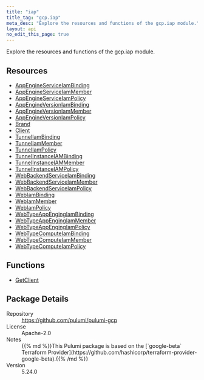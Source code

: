 ```yaml
---
title: "iap"
title_tag: "gcp.iap"
meta_desc: "Explore the resources and functions of the gcp.iap module."
layout: api
no_edit_this_page: true
---
```


<!-- WARNING: this file was generated by Pulumi Docs Generator. -->
<!-- Do not edit by hand unless you're certain you know what you are doing! -->

Explore the resources and functions of the gcp.iap module.

<h2 id="resources">Resources</h2>
<ul class="api">
    <li><a href="appengineserviceiambinding" title="AppEngineServiceIamBinding"><span class="api-symbol api-symbol--resource"></span>AppEngineServiceIamBinding</a></li>
    <li><a href="appengineserviceiammember" title="AppEngineServiceIamMember"><span class="api-symbol api-symbol--resource"></span>AppEngineServiceIamMember</a></li>
    <li><a href="appengineserviceiampolicy" title="AppEngineServiceIamPolicy"><span class="api-symbol api-symbol--resource"></span>AppEngineServiceIamPolicy</a></li>
    <li><a href="appengineversioniambinding" title="AppEngineVersionIamBinding"><span class="api-symbol api-symbol--resource"></span>AppEngineVersionIamBinding</a></li>
    <li><a href="appengineversioniammember" title="AppEngineVersionIamMember"><span class="api-symbol api-symbol--resource"></span>AppEngineVersionIamMember</a></li>
    <li><a href="appengineversioniampolicy" title="AppEngineVersionIamPolicy"><span class="api-symbol api-symbol--resource"></span>AppEngineVersionIamPolicy</a></li>
    <li><a href="brand" title="Brand"><span class="api-symbol api-symbol--resource"></span>Brand</a></li>
    <li><a href="client" title="Client"><span class="api-symbol api-symbol--resource"></span>Client</a></li>
    <li><a href="tunneliambinding" title="TunnelIamBinding"><span class="api-symbol api-symbol--resource"></span>TunnelIamBinding</a></li>
    <li><a href="tunneliammember" title="TunnelIamMember"><span class="api-symbol api-symbol--resource"></span>TunnelIamMember</a></li>
    <li><a href="tunneliampolicy" title="TunnelIamPolicy"><span class="api-symbol api-symbol--resource"></span>TunnelIamPolicy</a></li>
    <li><a href="tunnelinstanceiambinding" title="TunnelInstanceIAMBinding"><span class="api-symbol api-symbol--resource"></span>TunnelInstanceIAMBinding</a></li>
    <li><a href="tunnelinstanceiammember" title="TunnelInstanceIAMMember"><span class="api-symbol api-symbol--resource"></span>TunnelInstanceIAMMember</a></li>
    <li><a href="tunnelinstanceiampolicy" title="TunnelInstanceIAMPolicy"><span class="api-symbol api-symbol--resource"></span>TunnelInstanceIAMPolicy</a></li>
    <li><a href="webbackendserviceiambinding" title="WebBackendServiceIamBinding"><span class="api-symbol api-symbol--resource"></span>WebBackendServiceIamBinding</a></li>
    <li><a href="webbackendserviceiammember" title="WebBackendServiceIamMember"><span class="api-symbol api-symbol--resource"></span>WebBackendServiceIamMember</a></li>
    <li><a href="webbackendserviceiampolicy" title="WebBackendServiceIamPolicy"><span class="api-symbol api-symbol--resource"></span>WebBackendServiceIamPolicy</a></li>
    <li><a href="webiambinding" title="WebIamBinding"><span class="api-symbol api-symbol--resource"></span>WebIamBinding</a></li>
    <li><a href="webiammember" title="WebIamMember"><span class="api-symbol api-symbol--resource"></span>WebIamMember</a></li>
    <li><a href="webiampolicy" title="WebIamPolicy"><span class="api-symbol api-symbol--resource"></span>WebIamPolicy</a></li>
    <li><a href="webtypeappengingiambinding" title="WebTypeAppEngingIamBinding"><span class="api-symbol api-symbol--resource"></span>WebTypeAppEngingIamBinding</a></li>
    <li><a href="webtypeappengingiammember" title="WebTypeAppEngingIamMember"><span class="api-symbol api-symbol--resource"></span>WebTypeAppEngingIamMember</a></li>
    <li><a href="webtypeappengingiampolicy" title="WebTypeAppEngingIamPolicy"><span class="api-symbol api-symbol--resource"></span>WebTypeAppEngingIamPolicy</a></li>
    <li><a href="webtypecomputeiambinding" title="WebTypeComputeIamBinding"><span class="api-symbol api-symbol--resource"></span>WebTypeComputeIamBinding</a></li>
    <li><a href="webtypecomputeiammember" title="WebTypeComputeIamMember"><span class="api-symbol api-symbol--resource"></span>WebTypeComputeIamMember</a></li>
    <li><a href="webtypecomputeiampolicy" title="WebTypeComputeIamPolicy"><span class="api-symbol api-symbol--resource"></span>WebTypeComputeIamPolicy</a></li>
</ul>

<h2 id="functions">Functions</h2>
<ul class="api">
    <li><a href="getclient" title="GetClient"><span class="api-symbol api-symbol--function"></span>GetClient</a></li>
</ul>

<h2 id="package-details">Package Details</h2>
<dl class="package-details">
	<dt>Repository</dt>
	<dd><a href="https://github.com/pulumi/pulumi-gcp">https://github.com/pulumi/pulumi-gcp</a></dd>
	<dt>License</dt>
	<dd>Apache-2.0</dd>
	<dt>Notes</dt>
	<dd>{{% md %}}This Pulumi package is based on the [`google-beta` Terraform Provider](https://github.com/hashicorp/terraform-provider-google-beta).{{% /md %}}</dd>
	<dt>Version</dt>
	<dd>5.24.0</dd>
</dl>

